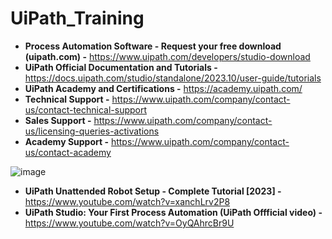 # UiPath_Training

* **Process Automation Software - Request your free download (uipath.com) -** https://www.uipath.com/developers/studio-download
* **UiPath Official Documentation and Tutorials -** https://docs.uipath.com/studio/standalone/2023.10/user-guide/tutorials
* **UiPath Academy and Certifications -** https://academy.uipath.com/
* **Technical Support -** https://www.uipath.com/company/contact-us/contact-technical-support
* **Sales Support -** https://www.uipath.com/company/contact-us/licensing-queries-activations
* **Academy Support -** https://www.uipath.com/company/contact-us/contact-academy

![image](https://github.com/toarnabtrainer/UiPath_Training/assets/111301975/4527f8d8-53a0-4584-a820-dee3f14048b9)


* **UiPath Unattended Robot Setup - Complete Tutorial [2023] -** https://www.youtube.com/watch?v=xanchLrv2P8
* **UiPath Studio: Your First Process Automation (UiPath Offficial video) -** https://www.youtube.com/watch?v=OyQAhrcBr9U


